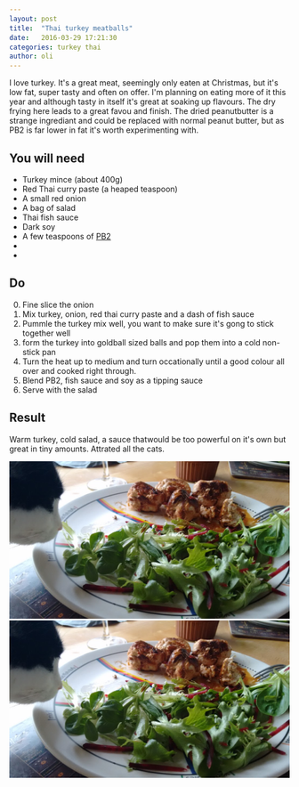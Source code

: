 ```yaml
---
layout: post
title:  "Thai turkey meatballs"
date:   2016-03-29 17:21:30
categories: turkey thai
author: oli
---
```


I love turkey.  It's a great meat, seemingly only eaten at Christmas, but it's low fat, super tasty and often on offer.  I'm planning on eating more of it this year and although tasty in itself it's great at soaking up flavours.  The dry frying here leads to a great favou and finish.  The dried peanutbutter is a strange ingrediant and could be replaced with normal peanut butter, but as PB2 is far lower in fat it's worth experimenting with.

## You will need


* Turkey mince (about 400g)
* Red Thai curry paste (a heaped teaspoon)
* A small red onion
* A bag of salad
* Thai fish sauce
* Dark soy
* A few teaspoons of [PB2](http://amzn.to/1pIhZff)
* 
* 


## Do

0. Fine slice the onion
1. Mix turkey, onion, red thai curry paste and a dash of fish sauce
2. Pummle the turkey mix well, you want to make sure it's gong to stick together well
3. form the turkey into goldball sized balls and pop them into a cold non-stick pan
4. Turn the heat up to medium and turn occationally until a good colour all over and cooked right through.
5. Blend PB2, fish sauce and soy as a tipping sauce
6.  Serve with the salad


## Result

Warm turkey, cold salad, a sauce thatwould be too powerful on it's own but great in tiny amounts.  Attrated all the cats.


![Cats love thai turkey](/images/thai-turkey-meatballs-1.jpg)
![All the cats love thai turkey](/images/thai-turkey-meatballs-1.jpg)

